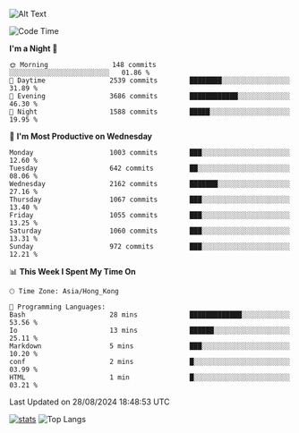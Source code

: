 ![Alt Text](https://media.tenor.com/3Gehha8RO-sAAAAC/goose-dance.gif)

<!--START_SECTION:waka-->
![Code Time](http://img.shields.io/badge/Code%20Time-290%20hrs%2022%20mins-blue)

**I'm a Night 🦉** 

```text
🌞 Morning                148 commits         ░░░░░░░░░░░░░░░░░░░░░░░░░   01.86 % 
🌆 Daytime                2539 commits        ████████░░░░░░░░░░░░░░░░░   31.89 % 
🌃 Evening                3686 commits        ████████████░░░░░░░░░░░░░   46.30 % 
🌙 Night                  1588 commits        █████░░░░░░░░░░░░░░░░░░░░   19.95 % 
```
📅 **I'm Most Productive on Wednesday** 

```text
Monday                   1003 commits        ███░░░░░░░░░░░░░░░░░░░░░░   12.60 % 
Tuesday                  642 commits         ██░░░░░░░░░░░░░░░░░░░░░░░   08.06 % 
Wednesday                2162 commits        ███████░░░░░░░░░░░░░░░░░░   27.16 % 
Thursday                 1067 commits        ███░░░░░░░░░░░░░░░░░░░░░░   13.40 % 
Friday                   1055 commits        ███░░░░░░░░░░░░░░░░░░░░░░   13.25 % 
Saturday                 1060 commits        ███░░░░░░░░░░░░░░░░░░░░░░   13.31 % 
Sunday                   972 commits         ███░░░░░░░░░░░░░░░░░░░░░░   12.21 % 
```


📊 **This Week I Spent My Time On** 

```text
🕑︎ Time Zone: Asia/Hong_Kong

💬 Programming Languages: 
Bash                     28 mins             █████████████░░░░░░░░░░░░   53.56 % 
Io                       13 mins             ██████░░░░░░░░░░░░░░░░░░░   25.11 % 
Markdown                 5 mins              ███░░░░░░░░░░░░░░░░░░░░░░   10.20 % 
conf                     2 mins              █░░░░░░░░░░░░░░░░░░░░░░░░   03.99 % 
HTML                     1 min               █░░░░░░░░░░░░░░░░░░░░░░░░   03.21 % 
```


 Last Updated on 28/08/2024 18:48:53 UTC
<!--END_SECTION:waka-->
[![stats](https://github-readme-stats-rose-phi.vercel.app/api?username=jxncted&count_private=true)](https://github.com/jxncted/github-readme-stats)
![Top Langs](https://github-readme-stats-rose-phi.vercel.app/api/top-langs/?username=jxncted\&layout=compact&hide=c,assembly,jupyter%20notebook)

